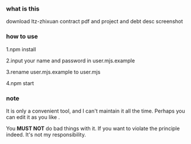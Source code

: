 ### what is this 

download ltz-zhixuan contract pdf and project and debt desc screenshot

### how to use 

1.npm install 

2.input your name and password in user.mjs.example

3.rename user.mjs.example to user.mjs

4.npm start

### note

It is only a convenient tool, and I can't maintain it all the time. Perhaps you can edit it as you like .

You **MUST NOT** do bad things with it. If you want to violate the principle indeed. It's not my responsibility.


